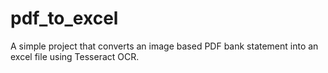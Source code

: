 # pdf_to_excel
A simple project that converts an image based PDF bank statement into an excel file using Tesseract OCR.
